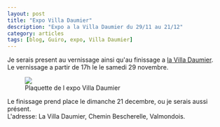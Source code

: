 ```yaml
---
layout: post
title: "Expo Villa Daumier"
description: "Expo a la Villa Daumier du 29/11 au 21/12"
category: articles
tags: [blog, Guiro, expo, Villa Daumier]
---
```


Je serais present au vernissage ainsi qu'au finissage a <a href="http://villadaumier.free.fr/accueil.html">la Villa Daumier</a>.  
Le vernissage a partir de 17h le le samedi 29 novembre.  
<figure>
	<img src="/images/expo_villa_daumier.jpg">
	<figcaption>Plaquette de l expo Villa Daumier</figcaption>
</figure>

Le finissage prend place le dimanche 21 decembre, ou je serais aussi présent.  
L'adresse:  La Villa Daumier, Chemin Bescherelle, Valmondois.  
